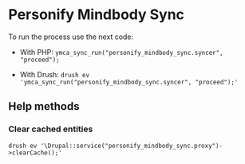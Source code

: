 # Personify Mindbody Sync

To run the process use the next code:

  * With PHP:
  `ymca_sync_run("personify_mindbody_sync.syncer", "proceed");`
  
  * With Drush:
  `drush ev 'ymca_sync_run("personify_mindbody_sync.syncer", "proceed");'`

## Help methods

### Clear cached entities

  `drush ev '\Drupal::service("personify_mindbody_sync.proxy")->clearCache();'`
